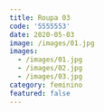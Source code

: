 ```yaml
---
title: Roupa 03
code: '5555553'
date: 2020-05-03
image: /images/01.jpg
images:
  - /images/01.jpg
  - /images/02.jpg
  - /images/03.jpg
category: feminino
featured: false
---
```

